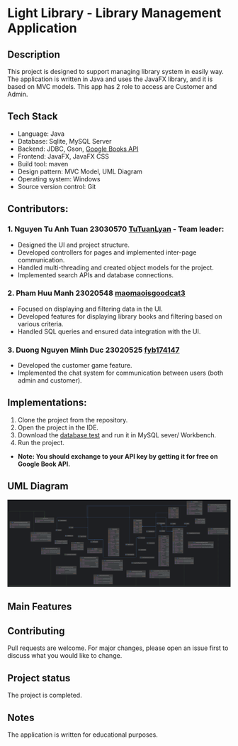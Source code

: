 # Light Library - Library Management Application

## Description

This project is designed to support managing library system in easily way.
The application is written in Java and uses the JavaFX library, and it is based on MVC models.
This app has 2 role to access are Customer and Admin.

## Tech Stack

- Language: Java
- Database: Sqlite, MySQL Server
- Backend: JDBC, Gson, [Google Books API](https://developers.google.com/books)
- Frontend: JavaFX, JavaFX CSS
- Build tool: maven
- Design pattern: MVC Model, UML Diagram
- Operating system: Windows
- Source version control: Git

## Contributors:
### 1. Nguyen Tu Anh Tuan 23030570 [**TuTuanLyan**](https://github.com/TuTuanLyan/) - Team leader:

- Designed the UI and project structure.
- Developed controllers for pages and implemented inter-page communication.
- Handled multi-threading and created object models for the project.
- Implemented search APIs and database connections. 
### 2. Pham Huu Manh 23020548 [**maomaoisgoodcat3**](https://github.com/maomaoisgoodcat3)

- Focused on displaying and filtering data in the UI.
- Developed features for displaying library books and filtering based on various criteria.
- Handled SQL queries and ensured data integration with the UI.

### 3. Duong Nguyen Minh Duc 23020525 [**fyb174147**](https://github.com/fyb174147)
- Developed the customer game feature.
- Implemented the chat system for communication between users (both admin and customer).

## Implementations:
1. Clone the project from the repository.
2. Open the project in the IDE.
3. Download the [database test](https://github.com/TuTuanLyan/DataOOPLibraryProject/blob/master/LightLibraryData.sql) and run it in MySQL sever/ Workbench.  
4. Run the project.
- **Note: You should exchange to your API key by getting it for free on Google Book API.**




## UML Diagram

![UMLDiagram](Assets/LightLibraryUML.png)

## Main Features




## Contributing
Pull requests are welcome. For major changes, please open an issue first to discuss what you would like to change.

## Project status
The project is completed.

## Notes
The application is written for educational purposes.